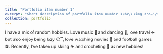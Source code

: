 ```yaml
---
title: "Portfolio item number 1"
excerpt: "Short description of portfolio item number 1<br/><img src='/images/500x300.png'>"
collection: portfolio
---
```


I have a mix of random hobbies. Love music :musical_keyboard: and dancing :dancer:, love travel :airplane: but also enjoy being lazy :sleeping:, love watching movies :movie_camera: and football games :soccer:. Recently, I’ve taken up skiing :skier: and crocheting :yarn: as new hobbies!
